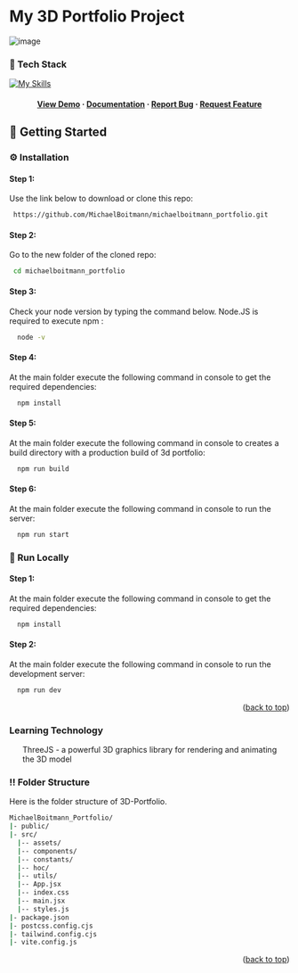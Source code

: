 <a name="readme-top"></a>
# My 3D Portfolio Project
![image](https://github.com/MichaelBoitmann/michaelboitmann_portfolio/assets/55775047/dd939431-2693-4498-a23d-481185c0220e)

### :space_invader: Tech Stack

[![My Skills](https://skillicons.dev/icons?i=react,js,threejs,tailwind,vite,render)](https://skillicons.dev)

<div align="center">
  <h4>
    <a href="https://michaelboitmann-portfolio.onrender.com/" target="_blank">View Demo</a>
  <span> · </span>
    <a href="https://github.com/MichaelBoitmann/michaelboitmann_portfolio" target="_blank">Documentation</a>
  <span> · </span>
    <a href="https://github.com/MichaelBoitmann/michaelboitmann_portfolio/issues" target="_blank">Report Bug</a>
  <span> · </span>
    <a href="https://github.com/MichaelBoitmann/michaelboitmann_portfolio/issues" target="_blank">Request Feature</a>
  </h4>
</div>

<!-- Getting Started -->
## :toolbox: Getting Started

<!-- Installation -->
### :gear: Installation

#### Step 1:
Use the link below to download or clone this repo:

```bash
 https://github.com/MichaelBoitmann/michaelboitmann_portfolio.git
```

#### Step 2:
Go to the new folder of the cloned repo:

```bash
 cd michaelboitmann_portfolio
```

#### Step 3:

Check your node version by typing the command below. Node.JS is required to execute npm :

```bash
  node -v
```

#### Step 4:

At the main folder execute the following command in console to get the required dependencies:

```bash
  npm install
```

#### Step 5:

At the main folder execute the following command in console to creates a build directory with a production build of 3d portfolio:

```bash
  npm run build
```

#### Step 6:

At the main folder execute the following command in console to run the server:

```bash
  npm run start
```

<!-- Run Locally -->
### :running: Run Locally

#### Step 1:

At the main folder execute the following command in console to get the required dependencies:

```bash
  npm install
```

#### Step 2:

At the main folder execute the following command in console to run the development server:

```bash
  npm run dev
```

<p align="right">(<a href="#readme-top">back to top</a>)</p>

### Learning Technology
<ol> ThreeJS - a powerful 3D graphics library for rendering and animating the 3D model</ol>

### :bangbang: Folder Structure

Here is the folder structure of 3D-Portfolio.
```bash
MichaelBoitmann_Portfolio/
|- public/
|- src/
  |-- assets/
  |-- components/
  |-- constants/
  |-- hoc/
  |-- utils/
  |-- App.jsx
  |-- index.css
  |-- main.jsx
  |-- styles.js
|- package.json  
|- postcss.config.cjs
|- tailwind.config.cjs
|- vite.config.js
```
<p align="right">(<a href="#readme-top">back to top</a>)</p>

